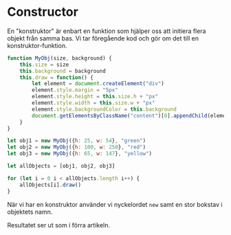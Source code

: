 Constructor
==================================

En "konstruktor" är enbart en funktion som hjälper oss att initiera flera objekt från samma bas. Vi tar föregående kod och gör om det till en konstruktor-funktion.

```js
function MyObj(size, background) {
    this.size = size
    this.background = background
    this.draw = function() {
        let element = document.createElement("div")
        element.style.margin = "5px"
        element.style.height = this.size.h + "px"
        element.style.width = this.size.w + "px"
        element.style.backgroundColor = this.background
        document.getElementsByClassName("content")[0].appendChild(element)
    }
}

let obj1 = new MyObj({h: 25, w: 54}, "green")
let obj2 = new MyObj({h: 100, w: 250}, "red")
let obj3 = new MyObj({h: 65, w: 147}, "yellow")

let allObjects = [obj1, obj2, obj3]

for (let i = 0 i < allObjects.length i++) {
    allObjects[i].draw()
}
```

När vi har en konstruktor använder vi nyckelordet `new` samt en stor bokstav i objektets namn.

Resultatet ser ut som i förra artikeln.
